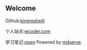 ## Welcome
Github:[kingreatwill](https://github.com/kingreatwill)

个人站点:[wcoder.com](http://wcoder.com/)

学习笔记:[open](http://open.wcoder.com/) Powered by [mdserve](https://github.com/kingreatwill/mdserve).